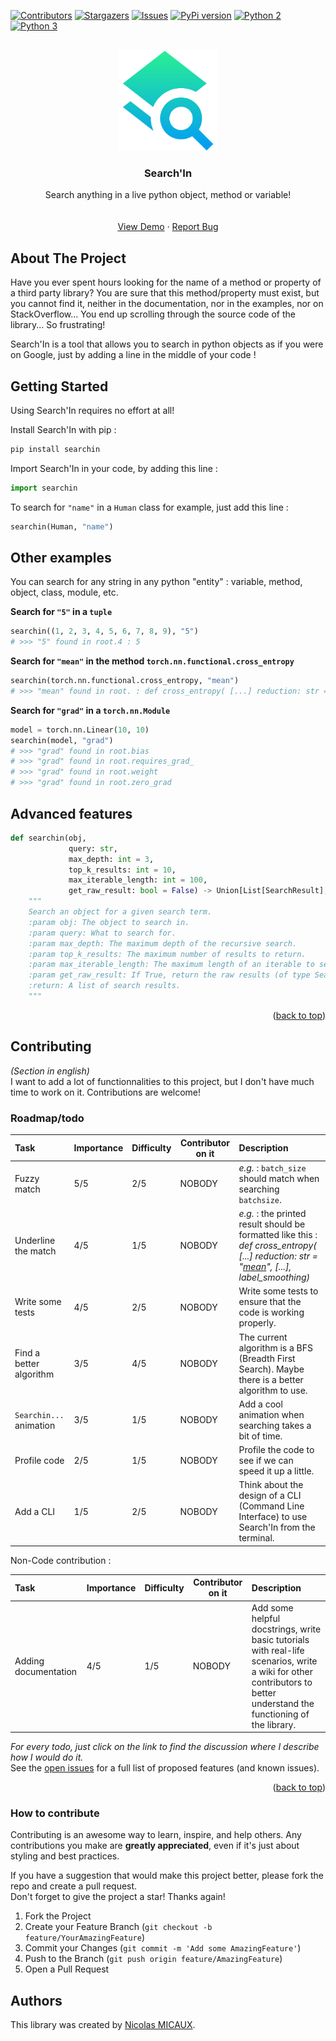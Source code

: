 <a name="readme-top"></a>
[![Contributors][contributors-shield]][contributors-url]<!--[![Forks][forks-shield]][forks-url]-->
[![Stargazers][stars-shield]][stars-url]
[![Issues][issues-shield]][issues-url]<!--[![MIT License][license-shield]][license-url]--><!--[![LinkedIn][linkedin-shield]][linkedin-url]-->
[![PyPi version][pypi-shield]][pypi-url]
[![Python 2][python2-shield]][python-url]
[![Python 3][python3-shield]][python-url]


<!-- PROJECT LOGO -->
<br />
<div align="center">

  <a href="https://github.com/NicolasMICAUX/searchin">
    <img src="https://raw.githubusercontent.com/NicolasMICAUX/searchin/main/images/logo.png" alt="Logo" width="160" height="160">
  </a>

  <h3 align="center">Search'In</h3>

  <p align="center">
    Search anything in a live python object, method or variable!
    <br />
<!--
    <a href="https://github.com/NicolasMICAUX/searchin"><strong>Explore the docs »</strong></a>
-->
    <br />
    <br />
    <a href="https://github.com/NicolasMICAUX/searchin">View Demo</a>
    ·
    <a href="https://github.com/NicolasMICAUX/searchin/issues">Report Bug</a>
</div>


<!-- ABOUT THE PROJECT -->
## About The Project

<!-- [Screen Shot][product-screenshot] -->

Have you ever spent hours looking for the name of a method or property of a third party library? You are sure that this method/property must exist, but you cannot find it, neither in the documentation, nor in the examples, nor on StackOverflow... You end up scrolling through the source code of the library... So frustrating!

Search'In is a tool that allows you to search in python objects as if you were on Google, just by adding a line in the middle of your code !

<!-- GETTING STARTED -->
## Getting Started
Using Search'In requires no effort at all!

Install Search'In with pip :
```sh
pip install searchin
```

Import Search'In in your code, by adding this line :
```python
import searchin
```

To search for `"name"` in a `Human` class for example, just add this line :
```python
searchin(Human, "name")
```

<!-- USAGE EXAMPLES -->
## Other examples
You can search for any string in any python "entity" : variable, method, object, class, module, etc.

**Search for `"5"` in a `tuple`**
```python
searchin((1, 2, 3, 4, 5, 6, 7, 8, 9), "5")
# >>> "5" found in root.4 : 5
```

**Search for `"mean"` in the method `torch.nn.functional.cross_entropy`**
```python
searchin(torch.nn.functional.cross_entropy, "mean")
# >>> "mean" found in root. : def cross_entropy( [...] reduction: str = "mean", [...], label_smoothing)
```

**Search for `"grad"` in a `torch.nn.Module`**
```python
model = torch.nn.Linear(10, 10)
searchin(model, "grad")
# >>> "grad" found in root.bias
# >>> "grad" found in root.requires_grad_
# >>> "grad" found in root.weight
# >>> "grad" found in root.zero_grad
```

## Advanced features
```python
def searchin(obj,
             query: str,
             max_depth: int = 3,
             top_k_results: int = 10,
             max_iterable_length: int = 100,
             get_raw_result: bool = False) -> Union[List[SearchResult], None]:
    """
    Search an object for a given search term.
    :param obj: The object to search in.
    :param query: What to search for.
    :param max_depth: The maximum depth of the recursive search.
    :param top_k_results: The maximum number of results to return.
    :param max_iterable_length: The maximum length of an iterable to search in.
    :param get_raw_result: If True, return the raw results (of type SearchResult), else just print them.
    :return: A list of search results.
    """
```

<p align="right">(<a href="#readme-top">back to top</a>)</p>



<!-- CONTRIBUTING -->
## Contributing
_(Section in english)_  
I want to add a lot of functionnalities to this project, but I don't have much time to work on it. Contributions are welcome!  

<!-- ROADMAP-->
### Roadmap/todo
<!-- table with columns : task, importance, difficulty, status, description -->
| Task                     | Importance | Difficulty | Contributor on it | Description                                                                                                                                    |
|:-------------------------|------------|------------|-------------------|:-----------------------------------------------------------------------------------------------------------------------------------------------|
| Fuzzy match              | 5/5        | 2/5        | NOBODY            | _e.g._ : `batch_size` should match when searching `batchsize`.                                                                                 |
| Underline the match      | 4/5        | 1/5        | NOBODY            | _e.g._ : the printed result should be formatted like this : _def cross_entropy( [...] reduction: str = "<u>mean</u>", [...], label_smoothing)_ |
| Write some tests         | 4/5        | 2/5        | NOBODY            | Write some tests to ensure that the code is working properly.                                                                                  |
| Find a better algorithm  | 3/5        | 4/5        | NOBODY            | The current algorithm is a BFS (Breadth First Search). Maybe there is a better algorithm to use.                                               |
| `Searchin...` animation  | 3/5        | 1/5        | NOBODY            | Add a cool animation when searching takes a bit of time.                                                                                       |
| Profile code             | 2/5        | 1/5        | NOBODY            | Profile the code to see if we can speed it up a little.                                                                                        |
| Add a CLI                | 1/5        | 2/5        | NOBODY            | Think about the design of a CLI (Command Line Interface) to use Search'In from the terminal.                                                   |

Non-Code contribution :

| Task                     | Importance | Difficulty | Contributor on it | Description                                                                                                                                                           |
|:-------------------------|------------|------------|-------------------|:----------------------------------------------------------------------------------------------------------------------------------------------------------------------|
| Adding documentation     | 4/5        | 1/5        | NOBODY            | Add some helpful docstrings, write basic tutorials with real-life scenarios, write a wiki for other contributors to better understand the functioning of the library. |


_For every todo, just click on the link to find the discussion where I describe how I would do it._  
See the [open issues](https://github.com/NicolasMICAUX/searchin/issues) for a full list of proposed features (and known issues).

<p align="right">(<a href="#readme-top">back to top</a>)</p>

### How to contribute
Contributing is an awesome way to learn, inspire, and help others. Any contributions you make are **greatly appreciated**, even if it's just about styling and best practices.

If you have a suggestion that would make this project better, please fork the repo and create a pull request.  
Don't forget to give the project a star! Thanks again!

1. Fork the Project
2. Create your Feature Branch (`git checkout -b feature/YourAmazingFeature`)
3. Commit your Changes (`git commit -m 'Add some AmazingFeature'`)
4. Push to the Branch (`git push origin feature/AmazingFeature`)
5. Open a Pull Request


## Authors
This library was created by [Nicolas MICAUX](https://github.com/NicolasMICAUX).


<!-- MARKDOWN LINKS & IMAGES -->
<!-- https://www.markdownguide.org/basic-syntax/#reference-style-links -->
[contributors-shield]: https://img.shields.io/github/contributors/NicolasMICAUX/searchin.svg?style=for-the-badge
[contributors-url]: https://github.com/NicolasMICAUX/searchin/graphs/contributors
[stars-shield]: https://img.shields.io/github/stars/NicolasMICAUX/searchin.svg?style=for-the-badge
[stars-url]: https://github.com/NicolasMICAUX/searchin/stargazers
[issues-shield]: https://img.shields.io/github/issues/NicolasMICAUX/searchin.svg?style=for-the-badge
[issues-url]: https://github.com/NicolasMICAUX/searchin/issues
[pypi-shield]: https://img.shields.io/pypi/v/searchin.svg?style=for-the-badge
[pypi-url]: https://pypi.org/project/searchin/
[python2-shield]: https://img.shields.io/badge/python-2.7+-blue.svg?style=for-the-badge
[python3-shield]: https://img.shields.io/badge/python-3.5+-blue.svg?style=for-the-badge
[python-url]: https://www.python.org/downloads/

[//]: # ([license-shield]: https://img.shields.io/github/license/NicolasMICAUX/searchin.svg?style=for-the-badge)
[//]: # ([license-url]: https://github.com/NicolasMICAUX/searchin/blob/master/LICENSE.txt)
[//]: # ([linkedin-shield]: https://img.shields.io/badge/-LinkedIn-black.svg?style=for-the-badge&logo=linkedin&colorB=555)
[//]: # ([linkedin-url]: https://linkedin.com/in/othneildrew)
[product-screenshot]: images/screenshot.png

